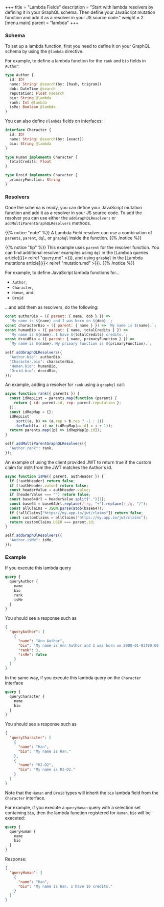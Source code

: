 +++
title = "Lambda Fields"
description = "Start with lambda resolvers by defining it in your GraphQL schema. Then define your JavaScript mutation function and add it as a resolver in your JS source code."
weight = 2
[menu.main]
    parent = "lambda"
+++

### Schema

To set up a lambda function, first you need to define it on your GraphQL schema
by using the `@lambda` directive.

For example, to define a lambda function for the `rank` and `bio` fields in
`Author`:

```graphql
type Author {
  id: ID!
  name: String! @search(by: [hash, trigram])
  dob: DateTime @search
  reputation: Float @search
  bio: String @lambda
  rank: Int @lambda
  isMe: Boolean @lambda
}
```

You can also define `@lambda` fields on interfaces:

```graphql
interface Character {
  id: ID!
  name: String! @search(by: [exact])
  bio: String @lambda
}

type Human implements Character {
  totalCredits: Float
}

type Droid implements Character {
  primaryFunction: String
}
```

### Resolvers

Once the schema is ready, you can define your JavaScript mutation function and
add it as a resolver in your JS source code. To add the resolver you can use
either the `addGraphQLResolvers` or `addMultiParentGraphQLResolvers` methods.

{{% notice "note" %}} A Lambda Field resolver can use a combination of
`parents`, `parent`, `dql`, or `graphql` inside the function. {{% /notice %}}

{{% notice "tip" %}} This example uses `parent` for the resolver function. You
can find additional resolver examples using `dql` in the [Lambda queries
article]({{< relref "query.md" >}}), and using `graphql` in the [Lambda
mutations article]({{< relref "mutation.md" >}}). {{% /notice %}}

For example, to define JavaScript lambda functions for...

- `Author`,
- `Character`,
- `Human`, and
- `Droid`

...and add them as resolvers, do the following:

```javascript
const authorBio = ({ parent: { name, dob } }) =>
  `My name is ${name} and I was born on ${dob}.`;
const characterBio = ({ parent: { name } }) => `My name is ${name}.`;
const humanBio = ({ parent: { name, totalCredits } }) =>
  `My name is ${name}. I have ${totalCredits} credits.`;
const droidBio = ({ parent: { name, primaryFunction } }) =>
  `My name is ${name}. My primary function is ${primaryFunction}.`;

self.addGraphQLResolvers({
  "Author.bio": authorBio,
  "Character.bio": characterBio,
  "Human.bio": humanBio,
  "Droid.bio": droidBio,
});
```

An example, adding a resolver for `rank` using a `graphql` call:

```javascript
async function rank({ parents }) {
  const idRepList = parents.map(function (parent) {
    return { id: parent.id, rep: parent.reputation };
  });
  const idRepMap = {};
  idRepList
    .sort((a, b) => (a.rep > b.rep ? -1 : 1))
    .forEach((a, i) => (idRepMap[a.id] = i + 1));
  return parents.map((p) => idRepMap[p.id]);
}

self.addMultiParentGraphQLResolvers({
  "Author.rank": rank,
});
```

An example of using the client provided JWT to return true if the custom claim
for `USER` from the JWT matches the Author's id.

```javascript
async function isMe({ parent, authHeader }) {
  if (!authHeader) return false;
  if (!authHeader.value) return false;
  const headerValue = authHeader.value;
  if (headerValue === "") return false;
  const base64Url = headerValue.split(".")[1];
  const base64 = base64Url.replace(/-/g, "+").replace(/_/g, "/");
  const allClaims = JSON.parse(atob(base64));
  if (!allClaims["https://my.app.io/jwt/claims"]) return false;
  const customClaims = allClaims["https://my.app.io/jwt/claims"];
  return customClaims.USER === parent.id;
}

self.addGraphQlResolvers({
  "Author.isMe": isMe,
});
```

### Example

If you execute this lambda query

```graphql
query {
  queryAuthor {
    name
    bio
    rank
    isMe
  }
}
```

You should see a response such as

```json
{
  "queryAuthor": [
    {
      "name": "Ann Author",
      "bio": "My name is Ann Author and I was born on 2000-01-01T00:00:00Z.",
      "rank": 3,
      "isMe": false
    }
  ]
}
```

In the same way, if you execute this lambda query on the `Character` interface

```graphql
query {
  queryCharacter {
    name
    bio
  }
}
```

You should see a response such as

```json
{
  "queryCharacter": [
    {
      "name": "Han",
      "bio": "My name is Han."
    },
    {
      "name": "R2-D2",
      "bio": "My name is R2-D2."
    }
  ]
}
```

Note that the `Human` and `Droid` types will inherit the `bio` lambda field from
the `Character` interface.

For example, if you execute a `queryHuman` query with a selection set containing
`bio`, then the lambda function registered for `Human.bio` will be executed:

```graphql
query {
  queryHuman {
    name
    bio
  }
}
```

Response:

```json
{
  "queryHuman": [
    {
      "name": "Han",
      "bio": "My name is Han. I have 10 credits."
    }
  ]
}
```
